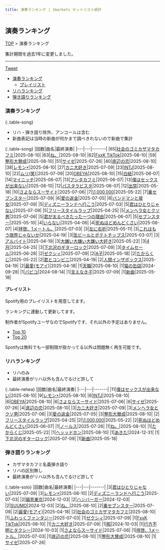 ```yaml
---
title: 演奏ランキング | 3markets セットリスト統計
---
```

## 演奏ランキング


[TOP](/setlist/) > 演奏ランキング

集計期間を過去1年に変更しました。

___

 <a href="https://twitter.com/share?ref_src=twsrc%5Etfw" data-text="3markets[ ]セットリスト > 演奏ランキング" class="twitter-share-button" data-via="3markets" data-hashtags="3markets" data-related="3markets" data-show-count="false">Tweet</a>

* [演奏ランキング](#演奏ランキング)
    * [プレイリスト](#プレイリスト)
* [リハランキング](#リハランキング)
* [弾き語りランキング](#弾き語りランキング)


### 演奏ランキング

{:.table-song}

* リハ・弾き語り除外、アンコールは含む
* 新曲表記は当時の新曲が何かまで調べきれないので新曲で集計

{:.table-song}
|回数|曲名|最終演奏|
|---|---|-------|
|65|[社会のゴミカザマタカフミ](song002.html)|2025-08-10|
|63|[ね。](song076.html)|2025-08-10|
|62|[FxxK TikTok](song082.html)|2025-08-10|
|59|[整形大賛成](song005.html)|2025-08-10|
|51|[サイゼ](song004.html)|2025-07-26|
|40|[底辺の恋](song008.html)|2025-08-10|
|38|[レモン×](song003.html)|2025-08-10|
|27|[カニ大好き](song079.html)|2025-07-09|
|23|[INTJ](song096.html)|2025-08-10|
|22|[ムリ(笑)](song099.html)|2025-07-09|
|20|[OBEYA](song021.html)|2025-08-10|
|15|[白紙](song098.html)|2025-06-07|
|14|[マイニッチ](song046.html)|2025-06-07|
|13|[アシタカフミ](song101.html)|2025-06-07|
|13|[僕はセックスが出来ない](song006.html)|2025-08-10|
|12|[パスタラビスタ](song102.html)|2025-06-07|
|12|[出禁](song100.html)|2025-05-18|
|10|[さよならスーサイド](song013.html)|2025-07-06|
|7|[\1,000,000](song022.html)|2025-05-22|
|7|[裏セブンスター](song017.html)|2025-07-09|
|6|[愛の返金](song012.html)|2025-07-05|
|6|[バンドマンと彼女](song009.html)|2025-07-09|
|5|[ディズニーランドへ行こう](song095.html)|2025-07-03|
|5|[君はひとりじゃない](song091.html)|2025-07-09|
|5|[フリースタイルラップ](song074.html)|2025-04-25|
|5|[メンヘラ女とクソ男](song072.html)|2025-07-06|
|5|[君が太るべきたった一つの理由](song034.html)|2025-06-07|
|5|[セブンスター](song020.html)|2025-05-10|
|4|[いらない](song078.html)|2025-04-06|
|4|[死ぬほどめんどくさい](song018.html)|2025-06-07|
|4|[拝啓、1メートル。](song010.html)|2025-07-03|
|3|[左に右折](song087.html)|2025-05-11|
|3|[これはもう限界じゃないか](song081.html)|2025-04-19|
|3|[缶ビールとポテトチップス](song043.html)|2025-03-07|
|3|[アルバイト](song042.html)|2025-04-19|
|3|[大嫌い大嫌い大嫌い大好き](song035.html)|2025-05-22|
|3|[4月](song029.html)|2025-04-25|
|3|[下北沢のギターロック](song015.html)|2025-07-09|
|3|[タイムセール](song007.html)|2025-06-28|
|2|[ゼクシィ](song097.html)|2025-07-09|
|2|[A子](song047.html)|2025-05-18|
|2|[たからくじ](song032.html)|2025-05-22|
|2|[君とコンビニ](song024.html)|2025-04-19|
|2|[人間インザボックス](song016.html)|2025-04-19|
|2|[最愛(モアイ)](song014.html)|2025-04-18|
|1|[天職](song105.html)|2025-08-10|
|1|[猫の缶詰](song041.html)|2024-09-28|
|1|[パピコ](song036.html)|2024-08-14|
|1|[言えなき子](song027.html)|2025-07-09|
|1|[新曲](song001.html)|2025-05-18|


#### プレイリスト

Spotify用のプレイリストを用意してます。

ランキングに連動して更新してます。

制作者がSpotifyユーザなのでSpotifyです、それ以外の予定はありません。

* [Top 10](https://open.spotify.com/playlist/2k4rxGfOCIWZhr0lHnA0Yf)
* [Top 20](https://open.spotify.com/playlist/00msjQPDjFaoAm6IIEM2ka)

Spotifyは無料でも一部制限が掛かってる以外は問題無く再生可能です。

### リハランキング

* リハのみ
* 最終演奏がリハ以外も含んでるけど許して


{:.table-rehea}
|回数|曲名|最終演奏|
|---|---|-------|
|11|[僕はセックスが出来ない](song006.html)|2025-08-10|
|9|[レモン×](song003.html)|2025-08-10|
|6|[INTJ](song096.html)|2025-08-10|
|6|[OBEYA](song021.html)|2025-08-10|
|6|[さよならスーサイド](song013.html)|2025-07-06|
|6|[サイゼ](song004.html)|2025-07-26|
|4|[底辺の恋](song008.html)|2025-08-10|
|3|[カニ大好き](song079.html)|2025-07-09|
|3|[メンヘラ女とクソ男](song072.html)|2025-07-06|
|3|[愛の返金](song012.html)|2025-07-05|
|3|[整形大賛成](song005.html)|2025-08-10|
|2|[フリースタイルラップ](song074.html)|2025-04-25|
|2|[\1,000,000](song022.html)|2025-05-22|
|2|[死ぬほどめんどくさい](song018.html)|2025-06-07|
|1|[ノールス](song104.html)|2025-07-26|
|1|[ね。](song076.html)|2025-08-10|
|1|[たからくじ](song032.html)|2025-05-22|
|1|[ヘッッドホン](song030.html)|2025-08-10|
|1|[あきた](song019.html)|2024-12-31|
|1|[下北沢のギターロック](song015.html)|2025-07-09|
|1|[新曲](song001.html)|2025-05-18|


### 弾き語りランキング

* カザマタカフミ名義弾き語り
* リハの区別無し
* 最終演奏がリハ以外も含んでるけど許して


{:.table-solo}
|回数|曲名|最終演奏|
|---|---|-------|
|3|[君はひとりじゃない](song091.html)|2025-07-09|
|3|[レモン×](song003.html)|2025-08-10|
|2|[ディズニーランドへ行こう](song095.html)|2025-07-03|
|2|[偏見東京](song092.html)|2024-12-03|
|2|[ハンバーガー](song084.html)|2024-12-03|
|2|[SUUMO](song083.html)|2024-12-03|
|2|[ね。](song076.html)|2025-08-10|
|2|[裏セブンスター](song017.html)|2025-07-09|
|2|[最愛(モアイ)](song014.html)|2025-04-18|
|2|[社会のゴミカザマタカフミ](song002.html)|2025-08-10|
|1|[ふわっくファンタジー](song103.html)|2025-07-03|
|1|[ゼクシィ](song097.html)|2025-07-09|
|1|[FxxK TikTok](song082.html)|2025-08-10|
|1|[カニ大好き](song079.html)|2025-07-09|
|1|[暇](song040.html)|2024-10-03|
|1|[行方不明とタクシー](song039.html)|2024-10-03|
|1|[さよならスーサイド](song013.html)|2025-07-06|
|1|[拝啓、1メートル。](song010.html)|2025-07-03|
|1|[底辺の恋](song008.html)|2025-08-10|
|1|[整形大賛成](song005.html)|2025-08-10|
|1|[サイゼ](song004.html)|2025-07-26|


<script src="https://cdnjs.cloudflare.com/ajax/libs/jquery/3.6.1/jquery.min.js" integrity="sha512-aVKKRRi/Q/YV+4mjoKBsE4x3H+BkegoM/em46NNlCqNTmUYADjBbeNefNxYV7giUp0VxICtqdrbqU7iVaeZNXA==" crossorigin="anonymous" referrerpolicy="no-referrer"></script>
<script src="https://cdnjs.cloudflare.com/ajax/libs/jquery.tablesorter/2.31.3/js/jquery.tablesorter.min.js" integrity="sha512-qzgd5cYSZcosqpzpn7zF2ZId8f/8CHmFKZ8j7mU4OUXTNRd5g+ZHBPsgKEwoqxCtdQvExE5LprwwPAgoicguNg==" crossorigin="anonymous" referrerpolicy="no-referrer"></script>
<link rel="stylesheet" href="https://cdnjs.cloudflare.com/ajax/libs/jquery.tablesorter/2.31.3/css/theme.default.min.css" integrity="sha512-wghhOJkjQX0Lh3NSWvNKeZ0ZpNn+SPVXX1Qyc9OCaogADktxrBiBdKGDoqVUOyhStvMBmJQ8ZdMHiR3wuEq8+w==" crossorigin="anonymous" referrerpolicy="no-referrer" />
<script>
$(function() {
    $(".table-song").tablesorter();
    $(".table-rehea").tablesorter();
    $(".table-solo").tablesorter();
});
</script>

<script async src="https://platform.twitter.com/widgets.js" charset="utf-8"></script>